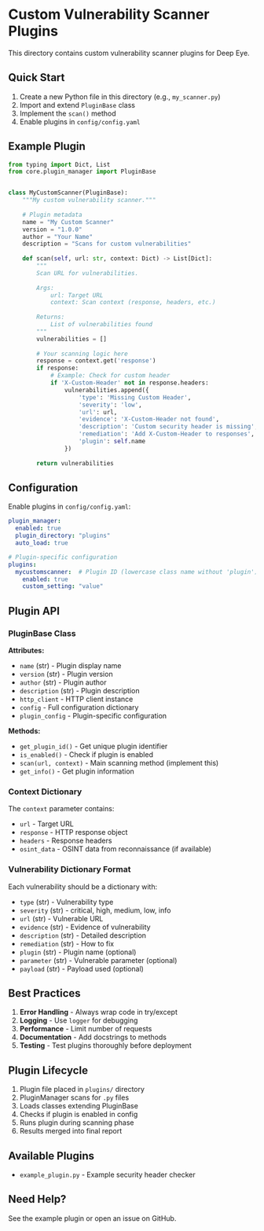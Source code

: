 # Custom Vulnerability Scanner Plugins

This directory contains custom vulnerability scanner plugins for Deep Eye.

## Quick Start

1. Create a new Python file in this directory (e.g., `my_scanner.py`)
2. Import and extend `PluginBase` class
3. Implement the `scan()` method
4. Enable plugins in `config/config.yaml`

## Example Plugin

```python
from typing import Dict, List
from core.plugin_manager import PluginBase


class MyCustomScanner(PluginBase):
    """My custom vulnerability scanner."""
    
    # Plugin metadata
    name = "My Custom Scanner"
    version = "1.0.0"
    author = "Your Name"
    description = "Scans for custom vulnerabilities"
    
    def scan(self, url: str, context: Dict) -> List[Dict]:
        """
        Scan URL for vulnerabilities.
        
        Args:
            url: Target URL
            context: Scan context (response, headers, etc.)
            
        Returns:
            List of vulnerabilities found
        """
        vulnerabilities = []
        
        # Your scanning logic here
        response = context.get('response')
        if response:
            # Example: Check for custom header
            if 'X-Custom-Header' not in response.headers:
                vulnerabilities.append({
                    'type': 'Missing Custom Header',
                    'severity': 'low',
                    'url': url,
                    'evidence': 'X-Custom-Header not found',
                    'description': 'Custom security header is missing',
                    'remediation': 'Add X-Custom-Header to responses',
                    'plugin': self.name
                })
        
        return vulnerabilities
```

## Configuration

Enable plugins in `config/config.yaml`:

```yaml
plugin_manager:
  enabled: true
  plugin_directory: "plugins"
  auto_load: true

# Plugin-specific configuration
plugins:
  mycustomscanner:  # Plugin ID (lowercase class name without 'plugin')
    enabled: true
    custom_setting: "value"
```

## Plugin API

### PluginBase Class

**Attributes:**
- `name` (str) - Plugin display name
- `version` (str) - Plugin version
- `author` (str) - Plugin author
- `description` (str) - Plugin description
- `http_client` - HTTP client instance
- `config` - Full configuration dictionary
- `plugin_config` - Plugin-specific configuration

**Methods:**
- `get_plugin_id()` - Get unique plugin identifier
- `is_enabled()` - Check if plugin is enabled
- `scan(url, context)` - Main scanning method (implement this)
- `get_info()` - Get plugin information

### Context Dictionary

The `context` parameter contains:
- `url` - Target URL
- `response` - HTTP response object
- `headers` - Response headers
- `osint_data` - OSINT data from reconnaissance (if available)

### Vulnerability Dictionary Format

Each vulnerability should be a dictionary with:
- `type` (str) - Vulnerability type
- `severity` (str) - critical, high, medium, low, info
- `url` (str) - Vulnerable URL
- `evidence` (str) - Evidence of vulnerability
- `description` (str) - Detailed description
- `remediation` (str) - How to fix
- `plugin` (str) - Plugin name (optional)
- `parameter` (str) - Vulnerable parameter (optional)
- `payload` (str) - Payload used (optional)

## Best Practices

1. **Error Handling** - Always wrap code in try/except
2. **Logging** - Use `logger` for debugging
3. **Performance** - Limit number of requests
4. **Documentation** - Add docstrings to methods
5. **Testing** - Test plugins thoroughly before deployment

## Plugin Lifecycle

1. Plugin file placed in `plugins/` directory
2. PluginManager scans for `.py` files
3. Loads classes extending PluginBase
4. Checks if plugin is enabled in config
5. Runs plugin during scanning phase
6. Results merged into final report

## Available Plugins

- `example_plugin.py` - Example security header checker

## Need Help?

See the example plugin or open an issue on GitHub.

